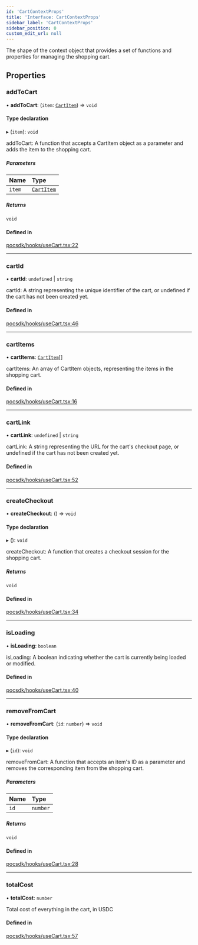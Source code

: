 ```yaml
---
id: 'CartContextProps'
title: 'Interface: CartContextProps'
sidebar_label: 'CartContextProps'
sidebar_position: 0
custom_edit_url: null
---
```


The shape of the context object that provides a set of functions and properties
for managing the shopping cart.

## Properties

### addToCart

• **addToCart**: (`item`: [`CartItem`](CartItem.md)) => `void`

#### Type declaration

▸ (`item`): `void`

addToCart: A function that accepts a CartItem object as a parameter
and adds the item to the shopping cart.

##### Parameters

| Name   | Type                      |
| :----- | :------------------------ |
| `item` | [`CartItem`](CartItem.md) |

##### Returns

`void`

#### Defined in

[pocsdk/hooks/useCart.tsx:22](https://github.com/Project-Krypto/ReactPayVault/blob/a607b61/src/lib/pocsdk/hooks/useCart.tsx#L22)

---

### cartId

• **cartId**: `undefined` \| `string`

cartId: A string representing the unique identifier of the cart,
or undefined if the cart has not been created yet.

#### Defined in

[pocsdk/hooks/useCart.tsx:46](https://github.com/Project-Krypto/ReactPayVault/blob/a607b61/src/lib/pocsdk/hooks/useCart.tsx#L46)

---

### cartItems

• **cartItems**: [`CartItem`](CartItem.md)[]

cartItems: An array of CartItem objects, representing the items
in the shopping cart.

#### Defined in

[pocsdk/hooks/useCart.tsx:16](https://github.com/Project-Krypto/ReactPayVault/blob/a607b61/src/lib/pocsdk/hooks/useCart.tsx#L16)

---

### cartLink

• **cartLink**: `undefined` \| `string`

cartLink: A string representing the URL for the cart's checkout
page, or undefined if the cart has not been created yet.

#### Defined in

[pocsdk/hooks/useCart.tsx:52](https://github.com/Project-Krypto/ReactPayVault/blob/a607b61/src/lib/pocsdk/hooks/useCart.tsx#L52)

---

### createCheckout

• **createCheckout**: () => `void`

#### Type declaration

▸ (): `void`

createCheckout: A function that creates a checkout session for
the shopping cart.

##### Returns

`void`

#### Defined in

[pocsdk/hooks/useCart.tsx:34](https://github.com/Project-Krypto/ReactPayVault/blob/a607b61/src/lib/pocsdk/hooks/useCart.tsx#L34)

---

### isLoading

• **isLoading**: `boolean`

isLoading: A boolean indicating whether the cart is currently
being loaded or modified.

#### Defined in

[pocsdk/hooks/useCart.tsx:40](https://github.com/Project-Krypto/ReactPayVault/blob/a607b61/src/lib/pocsdk/hooks/useCart.tsx#L40)

---

### removeFromCart

• **removeFromCart**: (`id`: `number`) => `void`

#### Type declaration

▸ (`id`): `void`

removeFromCart: A function that accepts an item's ID as a parameter
and removes the corresponding item from the shopping cart.

##### Parameters

| Name | Type     |
| :--- | :------- |
| `id` | `number` |

##### Returns

`void`

#### Defined in

[pocsdk/hooks/useCart.tsx:28](https://github.com/Project-Krypto/ReactPayVault/blob/a607b61/src/lib/pocsdk/hooks/useCart.tsx#L28)

---

### totalCost

• **totalCost**: `number`

Total cost of everything in the cart, in USDC

#### Defined in

[pocsdk/hooks/useCart.tsx:57](https://github.com/Project-Krypto/ReactPayVault/blob/a607b61/src/lib/pocsdk/hooks/useCart.tsx#L57)
